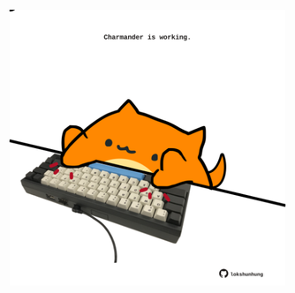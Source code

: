 <!-- built at 11/07/2022, 04:13:09 UTC -->
<p align="center">
  <img width="500" height="500" src="./ReadmeImage.svg">
</p>
